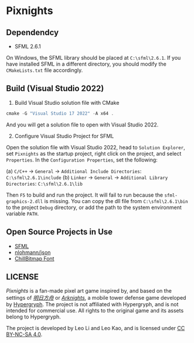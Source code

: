 # Pixnights
## Dependendcy

- SFML 2.6.1

On Windows, the SFML library should be placed at `C:\sfml\2.6.1`. If you have installed SFML in a different directory, you should modify the `CMakeLists.txt` file accordingly.

## Build (Visual Studio 2022)

1. Build Visual Studio solution file with CMake

```powershell
cmake -G "Visual Studio 17 2022" -A x64 .
```

And you will get a solution file to open with Visual Studio 2022.

2. Configure Visual Studio Project for SFML

Open the solution file with Visual Studio 2022, head to `Solution Explorer`, set `Pixnights` as the startup project, right click on the project, and select `Properties`. In the `Configuration Properties`, set the following:

(a) `C/C++` -> `General` -> `Additional Include Directories`: `C:\sfml\2.6.1\include`
(b) `Linker` -> `General` -> `Additional Library Directories`: `C:\sfml\2.6.1\lib`

Then `F5` to build and run the project. It will fail to run because the `sfml-graphics-2.dll` is missing. You can copy the dll file from `C:\sfml\2.6.1\bin` to the project `Debug` directory, or add the path to the system environment variable `PATH`.

## Open Source Projects in Use

- [SFML](https://www.sfml-dev.org/)
- [nlohmann/json](https://github.com/nlohmann/json)
- [ChillBitmap Font](https://github.com/Warren2060/ChillBitmap)

## LICENSE

*Pixnights* is a fan-made pixel art game inspired by, and based on the settings of [*明日方舟*](https://ak.hypergryph.com/) or [*Arknights*](https://arknights.global/), a mobile tower defense game developed by [Hypergryph](https://www.hypergryph.com/). The project is not affiliated with Hypergryph, and is not intended for commercial use. All rights to the original game and its assets belong to Hypergryph.

The project is developed by Leo Li and Leo Kao, and is licensed under [CC BY-NC-SA 4.0](https://creativecommons.org/licenses/by-nc-sa/4.0/?ref=chooser-v1).